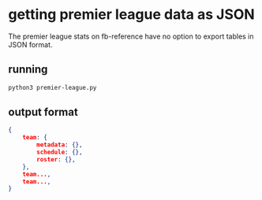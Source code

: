 # getting premier league data as JSON

The premier league stats on fb-reference have no option to export tables in JSON format.

## running

```bash
python3 premier-league.py
```

## output format

```json
{
    team: {
        metadata: {},
        schedule: {},
        roster: {},
    },
    team...,
    team...,
}
```
